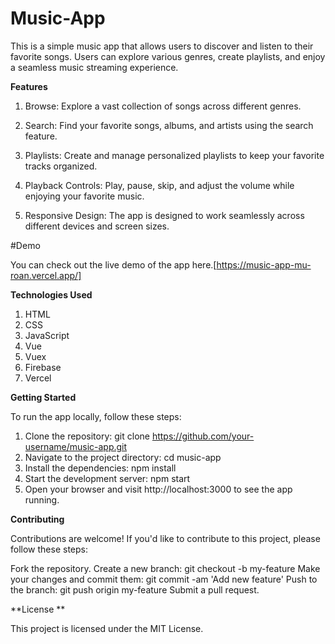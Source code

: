 # Music-App

This is a simple music app that allows users to discover and listen to their favorite songs. Users can explore various genres, create playlists, and enjoy a seamless music streaming experience.

**Features**
1. Browse: Explore a vast collection of songs across different genres.

2. Search: Find your favorite songs, albums, and artists using the search feature.

3. Playlists: Create and manage personalized playlists to keep your favorite tracks organized.
4. Playback Controls: Play, pause, skip, and adjust the volume while enjoying your favorite music.
5. Responsive Design: The app is designed to work seamlessly across different devices and screen sizes.

#Demo

You can check out the live demo of the app here.[https://music-app-mu-roan.vercel.app/]

**Technologies Used**
1. HTML
2. CSS
3. JavaScript
5. Vue
6. Vuex 
7. Firebase   
8. Vercel

**Getting Started**

To run the app locally, follow these steps:

1. Clone the repository: git clone https://github.com/your-username/music-app.git  
2. Navigate to the project directory: cd music-app  
3. Install the dependencies: npm install 
4. Start the development server: npm start 
5. Open your browser and visit http://localhost:3000 to see the app running. 

**Contributing**

Contributions are welcome! If you'd like to contribute to this project, please follow these steps:

Fork the repository. 
Create a new branch: git checkout -b my-feature 
Make your changes and commit them: git commit -am 'Add new feature' 
Push to the branch: git push origin my-feature 
Submit a pull request.   

**License **

This project is licensed under the MIT License. 







